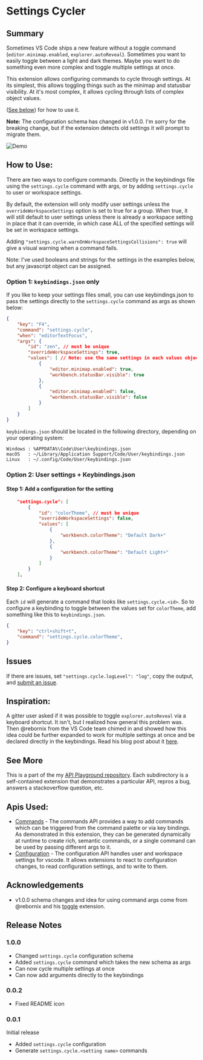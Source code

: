 # Settings Cycler

## Summary
Sometimes VS Code ships a new feature without a toggle command (`editor.minimap.enabled`, `explorer.autoReveal`). Sometimes you want to easily toggle between a light and dark themes. Maybe you want to do something even more complex and toggle multiple settings at once.

This extension allows configuring commands to cycle through settings. At its simplest, this allows toggling things such as the minimap and statusbar visibility. At it's most complex, it allows cycling through lists of complex object values.

([See below](#how-to-use)) for how to use it.

__Note:__ The configuration schema has changed in v1.0.0. I'm sorry for the breaking change, but if the extension detects old settings it will prompt to migrate them.

![Demo](images/demo.gif)

## How to Use:

There are two ways to configure commands. Directly in the keybindings file using the `settings.cycle` command with args, or by adding `settings.cycle` to user or workspace settings.

By default, the extension will only modify user settings unless the `overrideWorkspaceSettings` option is set to true for a group. When true, it will still default to user settings unless there is already a workspace setting in place that it can override, in which case ALL of the specified settings will be set in workspace settings.

Adding `"settings.cycle.warnOnWorkspaceSettingsCollisions": true` will give a visual warning when a command fails. 

Note: I've used booleans and strings for the settings in the examples below, but any javascript object can be assigned.

### Option 1: `keybindings.json` only

If you like to keep your settings files small, you can use keybindings.json to pass the settings directly to the `settings.cycle` command as args as shown below:

```json
{
	"key": "F4",
	"command": "settings.cycle",
	"when": "editorTextFocus",
	"args": {
		"id": "zen", // must be unique
        "overrideWorkspaceSettings": true,
		"values": [ // Note: use the same settings in each values object
			{
				"editor.minimap.enabled": true,
				"workbench.statusBar.visible": true
			},
			{
				"editor.minimap.enabled": false,
				"workbench.statusBar.visible": false
			}
		]
	}
}
```

`keybindings.json` should be located in the following directory, depending on your operating system:

```
Windows : %APPDATA%\Code\User\keybindings.json
macOS   : ~/Library/Application Support/Code/User/keybindings.json
Linux   : ~/.config/Code/User/keybindings.json
```

### Option 2: User settings + Keybindings.json

#### Step 1: Add a configuration for the setting

```json
    "settings.cycle": [
        {
            "id": "colorTheme", // must be unique
            "overrideWorkspaceSettings": false,
            "values": [
                {
                    "workbench.colorTheme": "Default Dark+"
                },
                {
                    "workbench.colorTheme": "Default Light+"
                }
            ]
        }
    ],
```

#### Step 2: Configure a keyboard shortcut

Each `id` will generate a command that looks like `settings.cycle.<id>`. So to configure a keybinding to toggle between the values set for `colorTheme`, add something like this to `keybindings.json`.

```json
{
    "key": "ctrl+shift+t",
    "command": "settings.cycle.colorTheme",
}
```

## Issues

If there are issues, set `"settings.cycle.logLevel": "log"`, copy the output, and [submit an issue](https://www.github.com/hoovercj/vscode-api-playground/new).

## Inspiration:
A gitter user asked if it was possible to toggle `explorer.autoReveal` via a keyboard shortcut. It isn't, but I realized how general this problem was. Then @rebornix from the VS Code team chimed in and showed how this idea could be further expanded to work for multiple settings at once and be declared directly in the keybindings. Read his blog post about it [here](https://medium.com/hack-visual-studio-code/toggle-any-setting-in-vs-code-using-keyboard-shortcut-arguments-cdb5ddc56955).

## See More

This is a part of the my [API Playground repository](https://www.github.com/hoovercj/vscode-api-playground). Each subdirectory is a self-contained extension that demonstrates a particular API, repros a bug, answers a stackoverflow question, etc.

## Apis Used:
* [Commands](https://code.visualstudio.com/docs/extensionAPI/vscode-api#_commands) - The commands API provides a way to add commands which can be triggered from the command palette or via key bindings. As demonstrated in this extension, they can be generated dynamically at runtime to create rich, semantic commands, or a single command can be used by passing different args to it.
* [Configuration](https://code.visualstudio.com/docs/extensionAPI/vscode-api#WorkspaceConfiguration) - The configuration API handles user and workspace settings for vscode. It allows extensions to react to configuration changes, to read configuration settings, and to write to them.

## Acknowledgements
* v1.0.0 schema changes and idea for using command args come from @rebornix and his [toggle](https://github.com/rebornix/vscode-toggle) extension.

## Release Notes

### 1.0.0
* Changed `settings.cycle` configuration schema
* Added `settings.cycle` command which takes the new schema as args
* Can now cycle multiple settings at once
* Can now add arguments directly to the keybindings

### 0.0.2
* Fixed README icon

### 0.0.1
Initial release
* Added `settings.cycle` configuration
* Generate `settings.cycle.<setting name>` commands